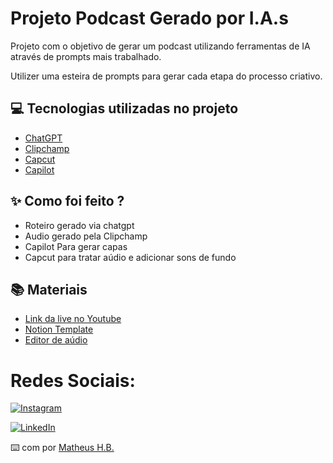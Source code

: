 # Projeto Podcast Gerado por I.A.s


Projeto com o objetivo de gerar um podcast utilizando ferramentas de IA através de prompts mais trabalhado.

Utilizer uma esteira de prompts para gerar cada etapa do processo criativo.

## 💻 Tecnologias utilizadas no projeto

- [ChatGPT](https://chat.openai.com/) 
- [Clipchamp](https://app.clipchamp.com/)
- [Capcut](https://www.capcut.com/pt-br/)
- [Capilot](https://copilot.microsoft.com/)

## ✨ Como foi feito ?

- Roteiro gerado via chatgpt
- Audio gerado pela Clipchamp
- Capilot Para gerar capas
- Capcut para tratar aúdio e adicionar sons de fundo

## 📚 Materiais

- [Link da live no Youtube](https://www.youtube.com)
- [Notion Template](https://www.notion.so/PAS-Podcast-AI-Studio-297d44c1b6d34f93bbce06e244760afb?pvs=4)
- [Editor de aúdio](https://www.capcut.com/editor?from_page=landing_page&__action_from=picture_V%C3%ADdeos%20profissionais%20em%20minutos,%20n%C3%A3o%20em%20horas.)

<h1>Redes Sociais:</h1>

[![Instagram](https://img.shields.io/badge/-Instagram-%23E4405F?style=for-the-badge&logo=instagram&logoColor=white)](https://www.instagram.com/theushenriix) 

[![LinkedIn](https://img.shields.io/badge/LinkedIn-0077B5?style=for-the-badge&logo=linkedin&logoColor=white)](https://www.linkedin.com/in/matheus-henrique-batista-da-silva-56b6392b5)

⌨️ com por [Matheus H.B.](https://github.com/felipeAguiarCode)
